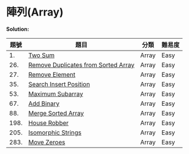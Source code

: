 # 陣列(Array)

**Solution:**


| 題號 | 題目 | 分類 | 難易度 |
|-----|------|-----|-------|
|1.|[Two Sum](/Array/1-Two-Sum.md)|Array|Easy|
|26.|[Remove Duplicates from Sorted Array](/Array/26-Remove-Duplicates-from-Sorted-Array.md)|Array|Easy|
|27.|[Remove Element](/Array/27-Remove-Element.md)|Array|Easy|
|35.|[Search Insert Position ](/Array/35-Search-Insert-Position.md)|Array|Easy|
|53.|[Maximum Subarray](/Array/53-Maximum-Subarray.md)|Array|Easy|
|67.|[Add Binary](/Array/67-Add-Binary.md)|Array|Easy|
|88.|[Merge Sorted Array](/Array/88-merge-sorted-array.md)|Array|Easy|
|198.|[House Robber](/Array/198-House-Robber.md)|Array|Easy|
|205.|[Isomorphic Strings](/Array/205-Isomorphic-Strings.md)|Array|Easy|
|283.|[Move Zeroes](/Array/283-Move-Zeroes.md)|Array|Easy|